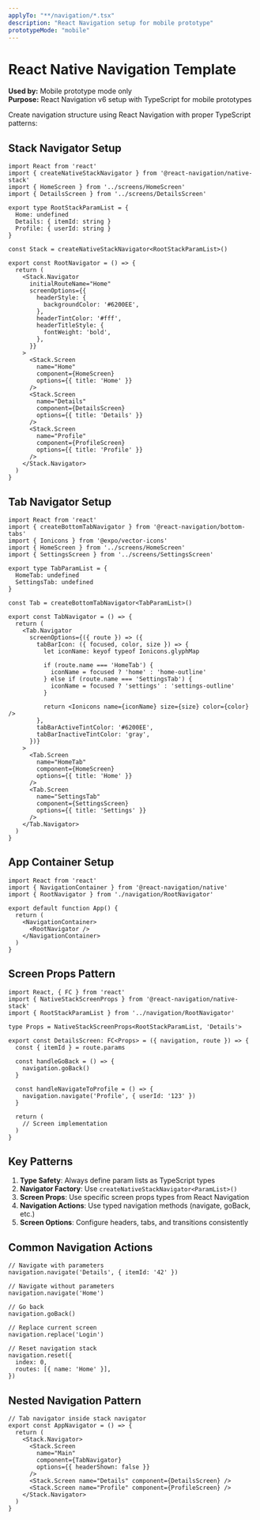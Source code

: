 ```yaml
---
applyTo: "**/navigation/*.tsx"
description: "React Navigation setup for mobile prototype"
prototypeMode: "mobile"
---
```


# React Native Navigation Template
**Used by:** Mobile prototype mode only  
**Purpose:** React Navigation v6 setup with TypeScript for mobile prototypes

Create navigation structure using React Navigation with proper TypeScript patterns:

## Stack Navigator Setup

```tsx
import React from 'react'
import { createNativeStackNavigator } from '@react-navigation/native-stack'
import { HomeScreen } from '../screens/HomeScreen'
import { DetailsScreen } from '../screens/DetailsScreen'

export type RootStackParamList = {
  Home: undefined
  Details: { itemId: string }
  Profile: { userId: string }
}

const Stack = createNativeStackNavigator<RootStackParamList>()

export const RootNavigator = () => {
  return (
    <Stack.Navigator
      initialRouteName="Home"
      screenOptions={{
        headerStyle: {
          backgroundColor: '#6200EE',
        },
        headerTintColor: '#fff',
        headerTitleStyle: {
          fontWeight: 'bold',
        },
      }}
    >
      <Stack.Screen 
        name="Home" 
        component={HomeScreen}
        options={{ title: 'Home' }}
      />
      <Stack.Screen 
        name="Details" 
        component={DetailsScreen}
        options={{ title: 'Details' }}
      />
      <Stack.Screen 
        name="Profile" 
        component={ProfileScreen}
        options={{ title: 'Profile' }}
      />
    </Stack.Navigator>
  )
}
```

## Tab Navigator Setup

```tsx
import React from 'react'
import { createBottomTabNavigator } from '@react-navigation/bottom-tabs'
import { Ionicons } from '@expo/vector-icons'
import { HomeScreen } from '../screens/HomeScreen'
import { SettingsScreen } from '../screens/SettingsScreen'

export type TabParamList = {
  HomeTab: undefined
  SettingsTab: undefined
}

const Tab = createBottomTabNavigator<TabParamList>()

export const TabNavigator = () => {
  return (
    <Tab.Navigator
      screenOptions={({ route }) => ({
        tabBarIcon: ({ focused, color, size }) => {
          let iconName: keyof typeof Ionicons.glyphMap

          if (route.name === 'HomeTab') {
            iconName = focused ? 'home' : 'home-outline'
          } else if (route.name === 'SettingsTab') {
            iconName = focused ? 'settings' : 'settings-outline'
          }

          return <Ionicons name={iconName} size={size} color={color} />
        },
        tabBarActiveTintColor: '#6200EE',
        tabBarInactiveTintColor: 'gray',
      })}
    >
      <Tab.Screen 
        name="HomeTab" 
        component={HomeScreen}
        options={{ title: 'Home' }}
      />
      <Tab.Screen 
        name="SettingsTab" 
        component={SettingsScreen}
        options={{ title: 'Settings' }}
      />
    </Tab.Navigator>
  )
}
```

## App Container Setup

```tsx
import React from 'react'
import { NavigationContainer } from '@react-navigation/native'
import { RootNavigator } from './navigation/RootNavigator'

export default function App() {
  return (
    <NavigationContainer>
      <RootNavigator />
    </NavigationContainer>
  )
}
```

## Screen Props Pattern

```tsx
import React, { FC } from 'react'
import { NativeStackScreenProps } from '@react-navigation/native-stack'
import { RootStackParamList } from '../navigation/RootNavigator'

type Props = NativeStackScreenProps<RootStackParamList, 'Details'>

export const DetailsScreen: FC<Props> = ({ navigation, route }) => {
  const { itemId } = route.params

  const handleGoBack = () => {
    navigation.goBack()
  }

  const handleNavigateToProfile = () => {
    navigation.navigate('Profile', { userId: '123' })
  }

  return (
    // Screen implementation
  )
}
```

## Key Patterns

1. **Type Safety**: Always define param lists as TypeScript types
2. **Navigator Factory**: Use `createNativeStackNavigator<ParamList>()`
3. **Screen Props**: Use specific screen props types from React Navigation
4. **Navigation Actions**: Use typed navigation methods (navigate, goBack, etc.)
5. **Screen Options**: Configure headers, tabs, and transitions consistently

## Common Navigation Actions

```tsx
// Navigate with parameters
navigation.navigate('Details', { itemId: '42' })

// Navigate without parameters
navigation.navigate('Home')

// Go back
navigation.goBack()

// Replace current screen
navigation.replace('Login')

// Reset navigation stack
navigation.reset({
  index: 0,
  routes: [{ name: 'Home' }],
})
```

## Nested Navigation Pattern

```tsx
// Tab navigator inside stack navigator
export const AppNavigator = () => {
  return (
    <Stack.Navigator>
      <Stack.Screen 
        name="Main" 
        component={TabNavigator}
        options={{ headerShown: false }}
      />
      <Stack.Screen name="Details" component={DetailsScreen} />
      <Stack.Screen name="Profile" component={ProfileScreen} />
    </Stack.Navigator>
  )
}
```